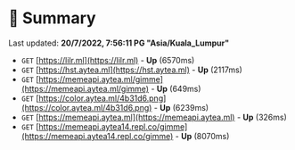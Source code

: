 # 📖 Summary
Last updated: **20/7/2022, 7:56:11 PG "Asia/Kuala_Lumpur"**

- `GET` [https://lilr.ml](https://lilr.ml) - **Up** (6570ms)
- `GET` [https://hst.aytea.ml](https://hst.aytea.ml) - **Up** (2117ms)
- `GET` [https://memeapi.aytea.ml/gimme](https://memeapi.aytea.ml/gimme) - **Up** (649ms)
- `GET` [https://color.aytea.ml/4b31d6.png](https://color.aytea.ml/4b31d6.png) - **Up** (6239ms)
- `GET` [https://memeapi.aytea.ml](https://memeapi.aytea.ml) - **Up** (326ms)
- `GET` [https://memeapi.aytea14.repl.co/gimme](https://memeapi.aytea14.repl.co/gimme) - **Up** (8070ms)
